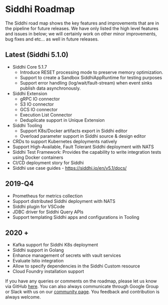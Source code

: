 # Siddhi Roadmap

The Siddhi road map shows the key features and improvements that are in the pipeline for future releases. We have only listed the high level features and issues in below; we will certainly work on other minor improvements, bug fixes and etc… as well in future releases.

## Latest (Siddhi 5.1.0)

- Siddhi Core 5.1.7
    - Introduce RESET processing mode to preserve memory optimization.
    - Support to create a Sandbox SiddhiAppRuntime for testing purposes
    - Support error handling (log/wait/fault-stream) when event sinks publish data asynchronously.
- Siddhi Extension
    - gRPC IO connector
    - S3 IO connector
    - GCS IO connector 
    - Execution List Connector 
    - Deduplicate support in Unique Extension
- Siddhi Tooling
    - Support K8s/Docker artifacts export in Siddhi editor
    - Overload parameter support in Siddhi source & design editor
- CRDs to support Kubernetes deployments natively
- Support High-Available, Fault Tolerant  Siddhi deployment with NATS
- Siddhi Test Framework: Provides the capability to write integration tests using Docker containers
- CI/CD deployment story for Siddhi 
- Siddhi use case guides - https://siddhi.io/en/v5.1/docs/

## 2019-Q4

- Prometheus for metrics collection
- Support distributed Siddhi deployment with NATS
- Siddhi plugin for VSCode 
- JDBC driver for Siddhi Query APIs
- Support templating Siddhi apps and configurations in Tooling

## 2020 +

- Kafka support for Siddhi K8s deployment
- Siddhi support in Golang
- Enhance management of secrets with vault services
- Evaluate Istio integration 
- Allow to specify dependencies in the Siddhi Custom resource 
- Cloud Foundry installation support

If you have any queries or comments on the roadmap, please let us know via GitHub [here](https://github.com/siddhi-io/siddhi/issues). You can also always communicate through Google Group or Slack with us on our [community page](https://siddhi.io/community/). You feedback and contribution is always welcome.

